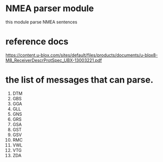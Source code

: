 # NMEA parser module
this module parse NMEA sentences
# reference docs
<https://content.u-blox.com/sites/default/files/products/documents/u-blox8-M8_ReceiverDescrProtSpec_UBX-13003221.pdf>
# the list of messages that can parse.
1. DTM
2. GBS
3. GGA
4. GLL
5. GNS
6. GRS
7. GSA
8. GST
9. GSV
10. RMC
11. VWL
12. VTG
13. ZDA
